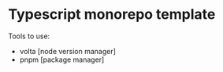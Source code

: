 # Typescript monorepo template

Tools to use:

- volta [node version manager]
- pnpm [package manager]
